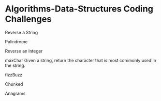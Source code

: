 # Algorithms-Data-Structures Coding Challenges 

Reverse a String

Palindrome

Reverse an Integer

maxChar Given a string, return the character that is most commonly used in the string.

fizzBuzz

Chunked

Anagrams
